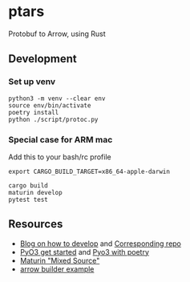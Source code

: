 # ptars

Protobuf to Arrow, using Rust

## Development

### Set up venv

```shell
python3 -m venv --clear env
source env/bin/activate
poetry install
python ./script/protoc.py
```
### Special case for ARM mac

Add this to your bash/rc profile

```shell
export CARGO_BUILD_TARGET=x86_64-apple-darwin
```

```shell
cargo build
maturin develop
pytest test
```


## Resources

- [Blog on how to develop](https://blog.yossarian.net/2020/08/02/Writing-and-publishing-a-python-module-in-rust?utm_source=pocket_saves) and [Corresponding repo](https://github.com/woodruffw/procmaps.py)
- [PyO3 get started](https://pyo3.rs/v0.4.1/) and  [Pyo3 with poetry](https://github.com/nbigaouette/python-poetry-rust-wheel/)
- [Maturin "Mixed Source"](https://www.maturin.rs/#mixed-rustpython-projects)
- [arrow builder example](https://github.com/apache/arrow-rs/blob/master/arrow/examples/builders.rs)
